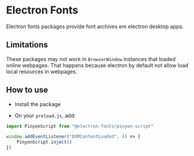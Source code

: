 # Electron Fonts

Electron fonts packages provide font archives em electron desktop apps.

## Limitations

These packages may not work in `BrowserWindow` instances that loaded online webpages. That happens because electron by default not allow load local resources in webpages.

## How to use

* Install the package

* On your `preload.js`, add:

```ts
import PinyonScript from "@electron-fonts/pinyon-script"

window.addEventListener("DOMContentLoaded", () => {
    PinyonScript.inject()
})
```
